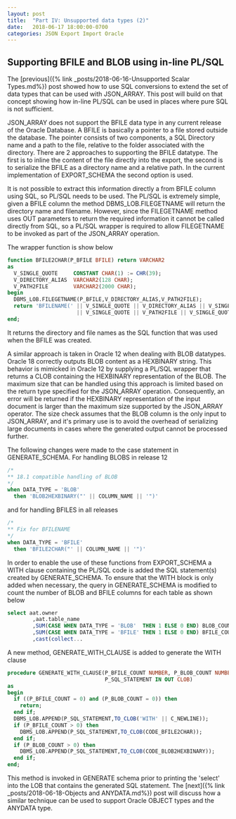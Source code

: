 ```yaml
---
layout: post
title:  "Part IV: Unsupported data types (2)"
date:   2018-06-17 18:00:00-0700
categories: JSON Export Import Oracle
---
```


## Supporting BFILE and BLOB using in-line PL/SQL

The [previous]({% link _posts/2018-06-16-Unsupported Scalar Types.md%}) post showed how to use SQL conversions to extend the set of data types that can be used with JSON_ARRAY. This post will build on that concept showing how in-line PL/SQL can be used in places where pure SQL is not sufficient. 

JSON_ARRAY does not support the BFILE data type in any current release of the Oracle Database. A BFILE is basically a pointer to a file stored outside the database. The pointer consists of two components, a SQL Directory name and a path to the file, relative to the folder associated with the directory. There are 2 approaches to supporting the BFILE datatype.  The first is to inline the content of the file directly into the export, the second is to serialize the BFILE as a directory name and a relative path. In the current implementation of EXPORT_SCHEMA the second option is used.

It is not possible to extract this information directly a from BFILE column using SQL, so PL/SQL needs to be used.  The PL/SQL is extremely simple, given a BFILE column the method DBMS_LOB.FILEGETNAME will return the directory name and filename. However, since the FILEGETNAME method uses OUT parameters to return the required information it cannot be called directly from SQL, so a PL/SQL wrapper is required to allow FILEGETNAME to be invoked as part of the JSON_ARRAY operation. 

The wrapper function is show below

```SQL
function BFILE2CHAR(P_BFILE BFILE) return VARCHAR2
as
  V_SINGLE_QUOTE     CONSTANT CHAR(1) := CHR(39);
  V_DIRECTORY_ALIAS  VARCHAR2(128 CHAR);
  V_PATH2FILE        VARCHAR2(2000 CHAR);
begin
  DBMS_LOB.FILEGETNAME(P_BFILE,V_DIRECTORY_ALIAS,V_PATH2FILE);
  return 'BFILENAME(' || V_SINGLE_QUOTE || V_DIRECTORY_ALIAS || V_SINGLE_QUOTE || ',' 
                      || V_SINGLE_QUOTE || V_PATH2FILE || V_SINGLE_QUOTE || ')';
end;
```

It returns the directory and file names as the SQL function that was used when the BFILE was created. 

A similar approach is taken in Oracle 12 when dealing with BLOB datatypes. Oracle 18 correctly outputs BLOB content as a HEXBINARY string. This behavior is mimicked in Oracle 12 by supplying  a PL/SQL wrapper that returns a CLOB containing the HEXBINARY representation of the BLOB.  The maximum size that can be handled using this approach is limited based on the return type specified for the JSON_ARRAY operation. Consequently, an error will be returned if the HEXBINARY representation of the input document is larger than the maximum size supported by the JSON_ARRAY operator. The size check assumes that the BLOB column is the only input to JSON_ARRAY, and it's primary use is to avoid the overhead of serializing large documents in cases where the generated output cannot be processed further.

The following changes were made to the case statement in GENERATE_SCHEMA. For handling BLOBS in release 12

```SQL
/*
** 18.1 compatible handling of BLOB
*/
when DATA_TYPE = 'BLOB'
  then 'BLOB2HEXBINARY("' || COLUMN_NAME || '")' 	
```
and for handling BFILES in all releases

```SQL
/*
** Fix for BFILENAME
*/
when DATA_TYPE = 'BFILE'
  then 'BFILE2CHAR("' || COLUMN_NAME || '")'
```
In order to enable the use of these functions from EXPORT_SCHEMA a WITH clause containing the PL/SQL code is added the SQL statement(s) created by GENERATE_SCHEMA. To ensure that the WITH block is only added when necessary, the query in GENERATE_SCHEMA is modified to count the number of BLOB and BFILE columns for each table as shown below

```SQL
select aat.owner
        ,aat.table_name
  	    ,SUM(CASE WHEN DATA_TYPE = 'BLOB'  THEN 1 ELSE 0 END) BLOB_COUNT
  	    ,SUM(CASE WHEN DATA_TYPE = 'BFILE' THEN 1 ELSE 0 END) BFILE_COUNT
	    ,cast(collect...
```

A new method, GENERATE_WITH_CLAUSE is added to generate the WITH clause

```SQL
procedure GENERATE_WITH_CLAUSE(P_BFILE_COUNT NUMBER, P_BLOB_COUNT NUMBER, 
                               P_SQL_STATEMENT IN OUT CLOB)
as
begin
  if ((P_BFILE_COUNT = 0) and (P_BLOB_COUNT = 0)) then
    return;
  end if;
  DBMS_LOB.APPEND(P_SQL_STATEMENT,TO_CLOB('WITH' || C_NEWLINE));
  if (P_BFILE_COUNT > 0) then
    DBMS_LOB.APPEND(P_SQL_STATEMENT,TO_CLOB(CODE_BFILE2CHAR));
  end if;
  if (P_BLOB_COUNT > 0) then
    DBMS_LOB.APPEND(P_SQL_STATEMENT,TO_CLOB(CODE_BLOB2HEXBINARY));
  end if;
end;

```
This method is invoked in GENERATE schema prior to printing the 'select' into the LOB that contains the generated SQL statement. The [next]({% link _posts/2018-06-18-Objects and ANYDATA.md%}) post will discuss how a similar technique can be used to support Oracle OBJECT types and the ANYDATA type.